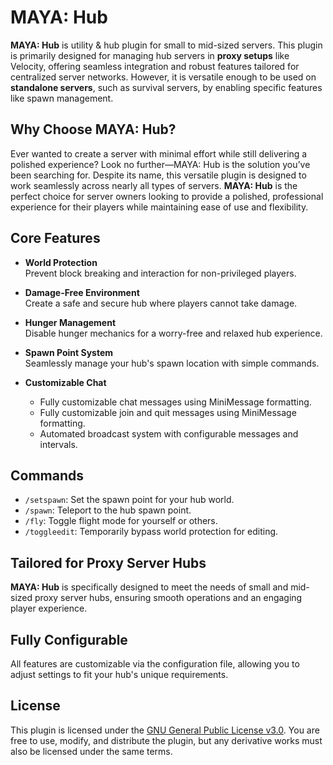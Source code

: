 # MAYA: Hub

**MAYA: Hub** is utility & hub plugin for small to mid-sized servers. This plugin is primarily designed for managing hub servers in **proxy setups** like Velocity, offering seamless integration and robust features tailored for centralized server networks. However, it is versatile enough to be used on **standalone servers**, such as survival servers, by enabling specific features like spawn management.

## Why Choose MAYA: Hub?
Ever wanted to create a server with minimal effort while still delivering a polished experience? Look no further—MAYA: Hub is the solution you’ve been searching for. Despite its name, this versatile plugin is designed to work seamlessly across nearly all types of servers. **MAYA: Hub** is the perfect choice for server owners looking to provide a polished, professional experience for their players while maintaining ease of use and flexibility.

## Core Features

- **World Protection**  
  Prevent block breaking and interaction for non-privileged players.

- **Damage-Free Environment**  
  Create a safe and secure hub where players cannot take damage.

- **Hunger Management**  
  Disable hunger mechanics for a worry-free and relaxed hub experience.

- **Spawn Point System**  
  Seamlessly manage your hub's spawn location with simple commands.

- **Customizable Chat**
  - Fully customizable chat messages using MiniMessage formatting.
  - Fully customizable join and quit messages using MiniMessage formatting.
  - Automated broadcast system with configurable messages and intervals.

## Commands

- `/setspawn`: Set the spawn point for your hub world.
- `/spawn`: Teleport to the hub spawn point.
- `/fly`: Toggle flight mode for yourself or others.
- `/toggleedit`: Temporarily bypass world protection for editing.

## Tailored for Proxy Server Hubs
**MAYA: Hub** is specifically designed to meet the needs of small and mid-sized proxy server hubs, ensuring smooth operations and an engaging player experience.

## Fully Configurable
All features are customizable via the configuration file, allowing you to adjust settings to fit your hub's unique requirements.

## License
This plugin is licensed under the [GNU General Public License v3.0](https://github.com/SeedimV/MAYA-Hub/blob/master/LICENSE). You are free to use, modify, and distribute the plugin, but any derivative works must also be licensed under the same terms.